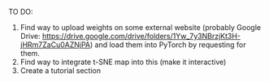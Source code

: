 TO DO:
1. Find way to upload weights on some external website (probably Google Drive: https://drive.google.com/drive/folders/1Yw_7y3NBrzjKt3H-jHRm7ZaCu0AZNjPA) and load them into PyTorch by requesting for them.
2. Find way to integrate t-SNE map into this (make it interactive)
3. Create a tutorial section
